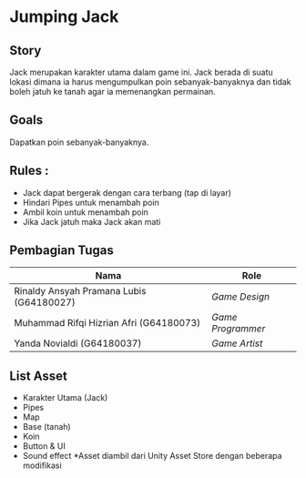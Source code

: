 # Jumping Jack

## Story
Jack merupakan karakter utama dalam game ini. Jack berada di suatu lokasi dimana ia harus mengumpulkan poin sebanyak-banyaknya dan tidak boleh jatuh ke tanah agar ia memenangkan permainan.

## Goals
Dapatkan poin sebanyak-banyaknya.

## Rules : 
- Jack dapat bergerak dengan cara terbang (tap di layar)
- Hindari Pipes untuk menambah poin
- Ambil koin untuk menambah poin
- Jika Jack jatuh maka Jack akan mati

## Pembagian Tugas
| Nama | Role |
| ------ | ------ |
| Rinaldy Ansyah Pramana Lubis (G64180027) | *Game Design* |
| Muhammad Rifqi Hizrian Afri (G64180073) | *Game Programmer* |
| Yanda Novialdi (G64180037) | *Game Artist* |

## List Asset
- Karakter Utama (Jack)
- Pipes
- Map
- Base (tanah)
- Koin
- Button & UI
- Sound effect
*Asset diambil dari Unity Asset Store dengan beberapa modifikasi
